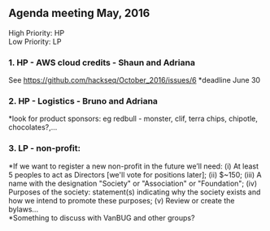 ## Agenda meeting May, 2016

High Priority: HP  
Low Priority: LP

### 1. HP - AWS cloud credits - Shaun and Adriana
See https://github.com/hackseq/October_2016/issues/6
*deadline June 30 
### 2. HP - Logistics - Bruno and Adriana
*look for product sponsors: eg redbull - monster, clif, terra chips, chipotle, chocolates?,...
### 3. LP - non-profit: 
*If we want to register a new non-profit in the future we’ll need: 
(i) At least 5 peoples to act as Directors [we'll vote for positions later]; 
(ii) $~150; 
(iii) A name with the designation "Society" or "Association" or "Foundation"; 
(iv) Purposes of the society: statement(s) indicating why the society exists and how we intend to promote these purposes; (v) Review or create the bylaws...  
*Something to discuss with VanBUG and other groups?

